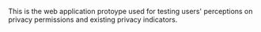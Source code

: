This is the web application protoype used for testing users' perceptions on privacy permissions and existing privacy indicators.